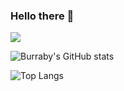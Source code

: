 ### Hello there 👋
![](https://komarev.com/ghpvc/?username=42Mockingjay)

![Burraby's GitHub stats](https://github-readme-stats.vercel.app/api?username=42Mockingjay&show_icons=true&theme=onedark)

![Top Langs](https://github-readme-stats.vercel.app/api/top-langs/?username=42Mockingjay&layout=compact&theme=onedark)

<!--
**Dumbledore-web/Dumbledore-web** is a ✨ _special_ ✨ repository because its `README.md` (this file) appears on your GitHub profile.

Here are some ideas to get you started:

- 🔭 I’m currently working on ...
- 🌱 I’m currently learning ...
- 👯 I’m looking to collaborate on ...
- 🤔 I’m looking for help with ...
- 💬 Ask me about ...
- 📫 How to reach me: ...
- 😄 Pronouns: ...
- ⚡ Fun fact: ...
-->
